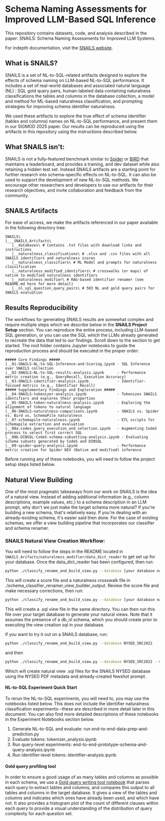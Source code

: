 # Schema Naming Assessments for Improved LLM-Based SQL Inference
This repository contains datasets, code, and analysis described in the paper: SNAILS: Schema Naming Assessments for Improved LLM Systems.

For indepth documentation, visit the [SNAILS website](https://snails.jp8.dev).

## What is SNAILS?
SNAILS is a set of NL-to-SQL-related artifacts designed to explore the effects of schema naming on LLM-based NL-to-SQL performance.
It includes a set of real-world databases and associated natural language (NL) : SQL gold query pairs, human-labeled data containing naturalness classifications the tables and columns in the database collection, a model and method for ML-based naturalness classification, and prompting strategies for improving schema identifier naturalness.

We used these artifacts to explore the true effect of schema identifier (tables and columns) names on NL-to-SQL performance, and present them in our SIGMOD 2025 paper. Our results can be reproduced using the artifacts in this repository using the instructions described below.

## What SNAILS isn't:
SNAILS is not a fully-featured benchmark similar to [Spider](https://yale-lily.github.io/spider) or [BIRD](https://bird-bench.github.io/) that maintains a leaderboard, and provides a training, and dev dataset while also retaining a hidden test set. Instead SNAILS artifacts are a starting point for further research into schema-specific effects on NL-to-SQL. It can also be used to support the development of new NL-to-SQL methods. We encourage other researchers and developers to use our artifacts for their research objectives, and invite collaboration and feedback from the community.

## SNAILS Artifacts
For ease of access, we make the artifacts referenced in our paper available in the following directory tree:

```
SNAILS\
|___SNAILS_Artifacts\
   |__databases\ # Contains .txt files with download links and instructions
   |__naturalness_classifications\ # .xlsx and .csv files with all SNAILS identifiers and naturalness scores
   |__naturalness_classifiers\ # ML Model and prompts for naturalness classification
   |__naturalness_modified_identifiers\ # crosswalks (or maps) of native to modified naturalness identifiers
   |__naturalness_modifier\ # RAG-based identifier renamer (see README.md here for more detail)
   |__nl_sql_question_query_pairs\ # 503 NL and gold query pairs for SNAILS evaluation 
```

## Results Reproducibility
The workflows for generating SNAILS results are somewhat complex and require multiple steps which we describe below in the **SNAILS Project Setup** section.
You can reproduce the entire process, including LLM-based SQL generation, or you can use the SQL which the LLMs already generated to recreate the data that led to our findings. Scroll down to the  section to get started.
The root folder contains Jupyter notebooks to guide the reproduction process and should be executed in the proper order:

```
##### Core Findings #####
|__01-SNAILS-NL-to-SQL-Inference-and-Scoring.ipynb - SQL Inference over SNAILS collection
|__02-SNAILS-NL-to-SQL-results-analysis.ipynb      - Performance metric creation (e.g., QueryRecall, Execution Accuracy)
|__03-SNAILS-identifier-analysis.ipynb             - Identifier-focused metrics (e.g., Identifier Recall)
##### Supplementary Findings and Exploration #####
|__04-SNAILS-tokenizer-analysis.ipynb              - Tokenizes SNAILS identifiers and explores their properties
|__05-SNAILS-token-naturalness-analysis.ipynb      - Exploring the alignment of tokens to natural language
|__06-SNAILS-naturalness-comparisons.ipynb         - SNAILS vs. Spider vs. Bird vs. SchemaPile naturalness
|__07-schemapile-naturalness.ipynb                 - ETL scripts for schemapile extraction and evaluation
|__08a-codes_query_execution_and_selection.ipynb   - Augmenting CodeS process to select first correct SQL
|__08b-DINSQL-CodeS-schema-subsetting-analysis.ipynb - Evaluating schema subsets generated by CodeS and DINSQL
|__09-spider-query-analysis.ipynb                  - Performance metric creation for Spider DEV (Native and modified) inference
```

Before running any of these notebooks, you will need to follow the project setup steps listed below.

## Natural View Building
One of the most pragmatic takeaways from our work on SNAILS is the idea of a natural view. Instead of adding additional information (e.g., column descriptions, example values, etc.) to a schema description in an LLM prompt, why don't we just make the target schema more natural? If you're building a new schema, that's relatively easy. If you're dealing with an already-existing schema, it's easier said then done.
For the case of existing schemas, we offer a view building pipeline that incorporates our classifier
and schema renamer.


### SNAILS Natural View Creation Workflow:

You will need to follow the steps in the README located in `SNAILS_Arifacts/naturalness_modifier/data_dict_reader` to get set up for your database.
Once the data_dict_reader has been configured, then run:

```bash
python ./classify_rename_and_build_view.py --database [your database name]
```

This will create a score file and a naturalness crosswalk file in ./schema_classifier_renamer_view_builder_output. Review the score file and make necessary corrections, then run:

```bash
python ./classify_rename_and_build_view.py --database [your database name] --build_view
```

This will create a .sql view file in the same directory. You can then run this file over your target
database to generate your natural views. Note that it assumes the presence of a db_nl schema, which you
should create prior to executing the view creation sql in your database.

If you want to try it out on a SNAILS database, run:

```bash
python ./classify_rename_and_build_view.py --database NYSED_SRC2022
```
and then
```bash
python ./classify_rename_and_build_view.py --database NYSED_SRC2022 --build_view
```
Which will create natural view .sql files for the SNAILS NYSED database using the NYSED PDF metadata and already-created fewshot prompt.

#### NL-to-SQL Experiment Quick Start
To rerun the NL-to-SQL experiments, you will need to, you may use the notebooks listed below. This does not include the identifier naturalness classification experiments--these are described in more detail later in this document. You can also find more detailed descriptions of these notebooks in the Experiment Notebooks section below.
 1. Generate NL-to-SQL and evaluate: run end-to-end-data-prep-and-prediction.py
 2. Evaluate tokens: tokenizer_analysis.ipynb
 3. Run query-level experiments: end-to-end-prototype-schema-and-query-analysis.ipynb
 4. Run identifier-level tokens: identifier-analysis.ipynb


#### Gold query profiling tool

In order to ensure a good usage of as many tables and columns as possible in each schema, we use a [Gold query writing tool notebook](./gold_query_writing_tool.ipynb) that parses each query to extract tables and columns, and compares this output to all tables and columns in the target database.
It gives a view of the tables and columns and indicates which ones have already been used, and which have not.
It also provides a histogram plot of the count of different clauses within each query to provide a visual understanding of the distribution of query complexity for each question set.








